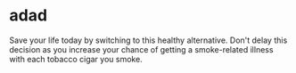 adad
====

Save your life today by switching to this healthy alternative. Don't delay this decision as you increase your chance of getting a smoke-related illness with each tobacco cigar you smoke.
